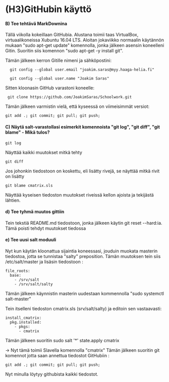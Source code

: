 # (H3)GitHubin käyttö

#### B) Tee tehtävä MarkDownina

Tällä viikolla kokeillaan GitHubia. Alustana toimii taas VirtualBox, virtuaalikoneissa Xubuntu 16.04 LTS. 
Aloitan jokaviikko normaalin käytännön mukaan "sudo apt-get update"
komennolla, jonka jälkeen asensin koneelleni Gitin. 
Suoritin siis komennon "sudo apt-get -y install git". 

Tämän jälkeen kerron Gitille nimeni ja sähköpostini:
```
  git config --global user.email "joakim.saras@myy.haaga-helia.fi"
  
  git config --global user.name "Joakim Saras"
```  
Sitten kloonasin GitHub varastoni koneelle: 
``` 
 git clone https://github.com/JoakimSaras/Schoolwork.git
```

Tämän jälkeen varmistin vielä, että kyseessä on viimeisimmät versiot: 
```
git add .; git commit; git pull; git push; 
```

#### C) Näytä salt-varastollasi esimerkit komennoista "git log", "git diff", "git blame" - Mikä tulos?

```
git log
```
Näyttää kaikki muutokset mitkä tehty
```
git diff
```
Jos johonkin tiedostoon on koskettu, eli lisätty rivejä, se näyttää mitkä rivit on lisätty

```
git blame cmatrix.sls

```
Näyttää kyseisen tiedoston muutokset riveissä kellon ajoista ja tekijästä lähtien.

#### d) Tee tyhmä muutos gittiin
Tein tekstiä README.md tiedostoon, jonka jälkeen käytin git reset --hard:ia. Tämä poisti tehdyt muutokset tiedossa

#### e) Tee uusi salt moduuli

Nyt kun käytän kloonattua sijaintia koneessasi, jouduin muokata masterin tiedostoa, jotta se tunnistaa "salty" preposition.
Tämän muutoksen tein siis /etc/salt/master ja lisäsin tiedostoon :
```
file_roots:
  base: 
    - /srv/salt
    - /srv/salt/salty
 ```
    
 Tämän jälkeen käynnistin masterin uudestaan kommennolla "sudo systemctl salt-master"
    
 Tein itselleni tiedoston cmatrix.sls (srv/salt/salty) ja editoin sen vastaavasti: 
    
 ```
 install_cmatrix:
   pkg.installed:
     - pkgs:
       - cmatrix
```
Tämän jälkeen suoritin sudo salt '*' state.apply cmatrix 

-> Nyt tämä toimii Slavella komennolla "cmatrix"
Tämän jälkeen suoritin git komennot jotta saan annettua tiedostot GitHubiin : 
```
git add .; git commit; git pull; git push;
``` 

Nyt minulla löytyy githubista kaikki tiedostot. 
